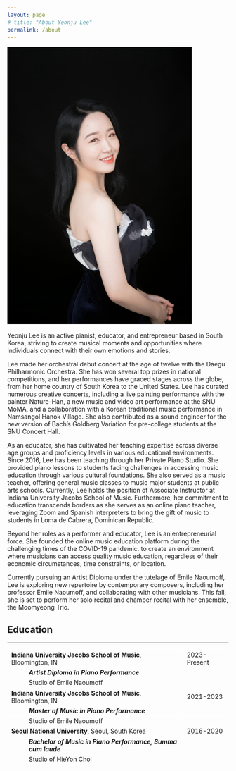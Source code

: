 ```yaml
---
layout: page
# title: "About Yeonju Lee"
permalink: /about
---
```



<!-- ![profile_blue](../assets/img/yeonjulee_profile_black.jpg) -->
<img src="../assets/img/yeonjulee_profile_black.jpg" width="420" height="630"/>

Yeonju Lee is an active pianist, educator, and entrepreneur based in South Korea, striving to create musical moments and opportunities where individuals connect with their own emotions and stories.

Lee made her orchestral debut concert at the age of twelve with the Daegu Philharmonic Orchestra. She has won several top prizes in national competitions, and her performances have graced stages across the globe, from her home country of South Korea to the United States. Lee has curated numerous creative concerts, including a live painting performance with the painter Nature-Han, a new music and video art performance at the SNU MoMA, and a collaboration with a Korean traditional music performance in Namsangol Hanok Village. She also contributed as a sound engineer for the new version of Bach’s Goldberg Variation for pre-college students at the SNU Concert Hall.

As an educator, she has cultivated her teaching expertise across diverse age groups and proficiency levels in various educational environments. Since 2016, Lee has been teaching through her Private Piano Studio. She provided piano lessons to students facing challenges in accessing music education through various cultural foundations. She also served as a music teacher, offering general music classes to music major students at public arts schools. Currently, Lee holds the position of Associate Instructor at Indiana University Jacobs School of Music. Furthermore, her commitment to education transcends borders as she serves as an online piano teacher, leveraging Zoom and Spanish interpreters to bring the gift of music to students in Loma de Cabrera, Dominican Republic.

Beyond her roles as a performer and educator, Lee is an entrepreneurial force. She founded the online music education platform during the challenging times of the COVID-19 pandemic. to create an environment where musicians can access quality music education, regardless of their economic circumstances, time constraints, or location.

Currently pursuing an Artist Diploma under the tutelage of Emile Naoumoff, Lee is exploring new repertoire by contemporary composers, including her professor Emile Naoumoff, and collaborating with other musicians. This fall, she is set to perform her solo recital and chamber recital with her ensemble, the Moomyeong Trio. 

## Education
***

<table style="border-collapse: collapse; width: 100%; border: 1px solid white;">
  <tr style="border: 1px solid white;">
    <td style="border: 1px solid white;"><strong>Indiana University Jacobs School of Music</strong>, Bloomington, IN</td>
    <td style="border: 1px solid white;">2023-Present</td>
  </tr>
  <tr style="border: 1px solid white;">
    <td style="border: 1px solid white;"><div style="margin-left: 40px;"><em><strong>Artist Diploma in Piano Performance</strong></em></div></td>
  </tr>
  <tr style="border: 1px solid white;">
    <td style="border: 1px solid white;"><div style="margin-left: 40px;">Studio of Emile Naoumoff</div></td>
  </tr>

  <tr style="border: 1px solid white;">
    <td style="border: 1px solid white;"><strong>Indiana University Jacobs School of Music</strong>, Bloomington, IN</td>
    <td style="border: 1px solid white;">2021-2023</td>
  </tr>
  <tr style="border: 1px solid white;">
    <td style="border: 1px solid white;"><div style="margin-left: 40px;"><em><strong>Master of Music in Piano Performance</strong></em></div></td>
  </tr>
  <tr style="border: 1px solid white;">
    <td style="border: 1px solid white;"><div style="margin-left: 40px;">Studio of Emile Naoumoff</div></td>
  </tr>

  <tr style="border: 1px solid white;">
    <td style="border: 1px solid white;"><strong>Seoul National University</strong>, Seoul, South Korea</td>
    <td style="border: 1px solid white;">2016-2020</td>
  </tr>
  <tr style="border: 1px solid white;">
    <td style="border: 1px solid white;"><div style="margin-left: 40px;"><em><strong>Bachelor of Music in Piano Performance, Summa cum laude</strong></em></div></td>
  </tr>
  <tr style="border: 1px solid white;">
    <td style="border: 1px solid white;"><div style="margin-left: 40px;">Studio of HieYon Choi</div></td>
  </tr>
</table>